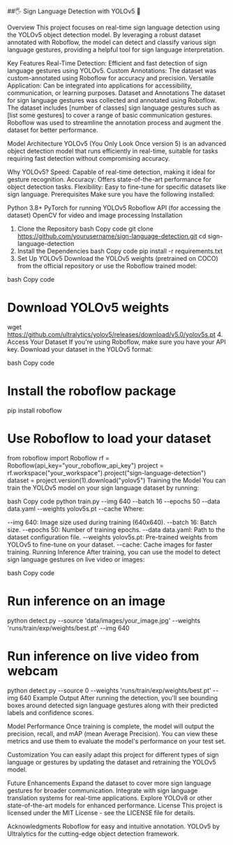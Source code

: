 ##🖐 Sign Language Detection with YOLOv5 🚀

Overview
This project focuses on real-time sign language detection using the YOLOv5 object detection model. By leveraging a robust dataset annotated with Roboflow, the model can detect and classify various sign language gestures, providing a helpful tool for sign language interpretation.

Key Features
Real-Time Detection: Efficient and fast detection of sign language gestures using YOLOv5.
Custom Annotations: The dataset was custom-annotated using Roboflow for accuracy and precision.
Versatile Application: Can be integrated into applications for accessibility, communication, or learning purposes.
Dataset and Annotations
The dataset for sign language gestures was collected and annotated using Roboflow.
The dataset includes [number of classes] sign language gestures such as [list some gestures] to cover a range of basic communication gestures.
Roboflow was used to streamline the annotation process and augment the dataset for better performance.

Model Architecture
YOLOv5 (You Only Look Once version 5) is an advanced object detection model that runs efficiently in real-time, suitable for tasks requiring fast detection without compromising accuracy.

Why YOLOv5?
Speed: Capable of real-time detection, making it ideal for gesture recognition.
Accuracy: Offers state-of-the-art performance for object detection tasks.
Flexibility: Easy to fine-tune for specific datasets like sign language.
Prerequisites
Make sure you have the following installed:

Python 3.8+
PyTorch for running YOLOv5
Roboflow API (for accessing the dataset)
OpenCV for video and image processing
Installation
1. Clone the Repository
bash
Copy code
git clone https://github.com/yourusername/sign-language-detection.git
cd sign-language-detection
2. Install the Dependencies
bash
Copy code
pip install -r requirements.txt
3. Set Up YOLOv5
Download the YOLOv5 weights (pretrained on COCO) from the official repository or use the Roboflow trained model:

bash
Copy code
# Download YOLOv5 weights
wget https://github.com/ultralytics/yolov5/releases/download/v5.0/yolov5s.pt
4. Access Your Dataset
If you're using Roboflow, make sure you have your API key. Download your dataset in the YOLOv5 format:

bash
Copy code
# Install the roboflow package
pip install roboflow

# Use Roboflow to load your dataset
from roboflow import Roboflow
rf = Roboflow(api_key="your_roboflow_api_key")
project = rf.workspace("your_workspace").project("sign-language-detection")
dataset = project.version(1).download("yolov5")
Training the Model
You can train the YOLOv5 model on your sign language dataset by running:

bash
Copy code
python train.py --img 640 --batch 16 --epochs 50 --data data.yaml --weights yolov5s.pt --cache
Where:

--img 640: Image size used during training (640x640).
--batch 16: Batch size.
--epochs 50: Number of training epochs.
--data data.yaml: Path to the dataset configuration file.
--weights yolov5s.pt: Pre-trained weights from YOLOv5 to fine-tune on your dataset.
--cache: Cache images for faster training.
Running Inference
After training, you can use the model to detect sign language gestures on live video or images:

bash
Copy code
# Run inference on an image
python detect.py --source 'data/images/your_image.jpg' --weights 'runs/train/exp/weights/best.pt' --img 640

# Run inference on live video from webcam
python detect.py --source 0 --weights 'runs/train/exp/weights/best.pt' --img 640
Example Output
After running the detection, you'll see bounding boxes around detected sign language gestures along with their predicted labels and confidence scores.

Model Performance
Once training is complete, the model will output the precision, recall, and mAP (mean Average Precision). You can view these metrics and use them to evaluate the model's performance on your test set.

Customization
You can easily adapt this project for different types of sign language or gestures by updating the dataset and retraining the YOLOv5 model.

Future Enhancements
Expand the dataset to cover more sign language gestures for broader communication.
Integrate with sign language translation systems for real-time applications.
Explore YOLOv8 or other state-of-the-art models for enhanced performance.
License
This project is licensed under the MIT License - see the LICENSE file for details.

Acknowledgments
Roboflow for easy and intuitive annotation.
YOLOv5 by Ultralytics for the cutting-edge object detection framework.
